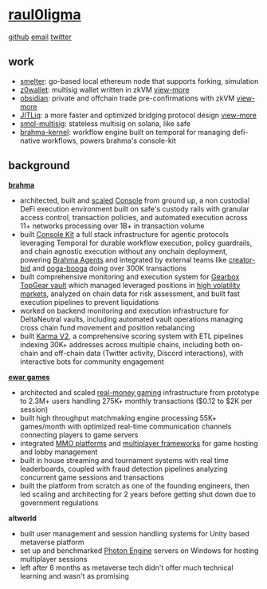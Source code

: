 # [raul0ligma](https://raul0ligma.github.io)

[github](https://github.com/raul0ligma) [email](mailto:rahultripathidev@gmail.com) [twitter](https://x.com/raul0ligma)

## work

- [smelter](https://github.com/raul0ligma/smelter): go-based local ethereum node that supports forking, simulation
- [z0wallet](https://github.com/raul0ligma/z0wallet): multisig wallet written in zkVM [view-more](https://ethglobal.com/showcase/z0wallet-8hj73)
- [obsidian](https://github.com/raul0ligma/obsidian): private and offchain trade pre-confirmations with zkVM [view-more](https://ethglobal.com/showcase/obsidian-avpjn)
- [JITLiq](https://github.com/JITLiq): a more faster and optimized bridging protocol design [view-more](https://ethglobal.com/showcase/jitliq-network-m2cw1)
- [smol-multisig](https://github.com/raul0ligma/smol-multisig): stateless multisig on solana, like safe
- [brahma-kernel](https://github.com/Brahma-fi/brahma-builder): workflow engine built on temporal for managing defi-native workflows, powers brahma's console-kit

## background

[**brahma**](https://brahma.fi)
- architected, built and [scaled](https://dune.com/rahul69/infra-bench) [Console](https://brahma.fi) from ground up, a non custodial DeFi execution environment built on safe's custody rails with granular access control, transaction policies, and automated execution across 11+ networks processing over 1B+ in transaction volume
- built [Console Kit](https://brahma.fi/console-kit) a full stack infrastructure for agentic protocols leveraging Temporal for durable workflow execution, policy guardrails, and chain agnostic execution without any onchain deployment, powering [Brahma Agents](https://web.archive.org/web/20250705070753/https://agents.brahma.fi/) and integrated by external teams like [creator-bid](https://x.com/CreatorBid/status/1854479583497572557) and [ooga-booga](https://x.com/raul0ligma/status/1922936727640912213) doing over 300K transactions
- built comprehensive monitoring and execution system for [Gearbox TopGear vault](https://x.com/BrahmaFi/status/1589672841301340160) which managed leveraged positions in [high volatility markets](https://x.com/BrahmaFi/status/1646897478464073728), analyzed on chain data for risk assessment, and built fast execution pipelines to prevent liquidations
- worked on backend monitoring and execution infrastructure for DeltaNeutral vaults, including automated vault operations managing cross chain fund movement and position rebalancing
- built [Karma V2](https://web.archive.org/web/20220908024053/https://karma.brahma.fi/), a comprehensive scoring system with ETL pipelines indexing 30K+ addresses across multiple chains, including both on-chain and off-chain data (Twitter activity, Discord interactions), with interactive bots for community engagement

[**ewar games**](https://web.archive.org/web/20220221160153/https://ewar.in/)
- architected and scaled [real-money gaming](https://www.storyboard18.com/gaming-news/exclusive-indias-gaming-industry-gets-clarity-rmg-sector-to-be-regulated-by-meity-47355.htm) infrastructure from prototype to 2.3M+ users handling 275K+ monthly transactions ($0.12 to $2K per session)
- built high throughput matchmaking engine processing 55K+ games/month with optimized real-time communication channels connecting players to game servers
- integrated [MMO platforms](https://www.smartfoxserver.com) and [multiplayer frameworks](https://colyseus.io) for game hosting and lobby management
- built in house streaming and tournament systems with real time leaderboards, coupled with fraud detection pipelines analyzing concurrent game sessions and transactions
- built the platform from scratch as one of the founding engineers, then led scaling and architecting for 2 years before getting shut down due to government regulations

**altworld**
- built user management and session handling systems for Unity based metaverse platform
- set up and benchmarked [Photon Engine](https://www.photonengine.com) servers on Windows for hosting multiplayer sessions
- left after 6 months as metaverse tech didn't offer much technical learning and wasn't as promising
